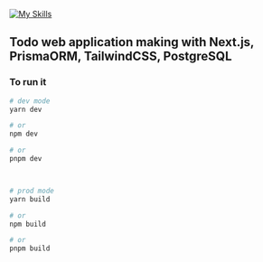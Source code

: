[![My Skills](https://skillicons.dev/icons?i=nextjs,tailwind,postgres,typescript,prisma)](https://skillicons.dev)

## Todo web application making with Next.js, PrismaORM, TailwindCSS, PostgreSQL

### To run it

```bash
# dev mode
yarn dev

# or
npm dev

# or
pnpm dev



# prod mode
yarn build

# or
npm build

# or
pnpm build
```

